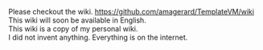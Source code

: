 Please checkout the wiki. https://github.com/amagerard/TemplateVM/wiki  
This wiki will soon be available in English.  
This wiki is a copy of my personal wiki.  
I did not invent anything. Everything is on the internet.  
